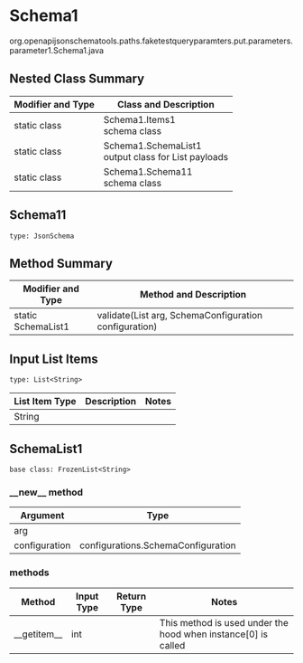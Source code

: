 # Schema1
org.openapijsonschematools.paths.faketestqueryparamters.put.parameters.parameter1.Schema1.java

## Nested Class Summary
| Modifier and Type | Class and Description |
| ----------------- | ---------------------- |
| static class | Schema1.Items1<br> schema class |
| static class | Schema1.SchemaList1<br> output class for List payloads |
| static class | Schema1.Schema11<br> schema class |

## Schema11
```
type: JsonSchema
```

## Method Summary
| Modifier and Type | Method and Description |
| ----------------- | ---------------------- |
| static SchemaList1 | validate(List<String> arg, SchemaConfiguration configuration) |

## Input List Items
```
type: List<String>
```
List Item Type | Description | Notes
-------------------- | ------------- | -------------
String |  |

## SchemaList1
```
base class: FrozenList<String>
```
### &lowbar;&lowbar;new&lowbar;&lowbar; method
Argument | Type
-------- | ------
arg      | 
configuration | configurations.SchemaConfiguration

### methods
Method | Input Type | Return Type | Notes
------ | ---------- | ----------- | ------
&lowbar;&lowbar;getitem&lowbar;&lowbar; | int |  | This method is used under the hood when instance[0] is called
